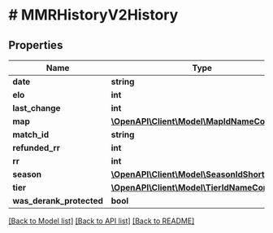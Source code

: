 # # MMRHistoryV2History

## Properties

Name | Type | Description | Notes
------------ | ------------- | ------------- | -------------
**date** | **string** |  |
**elo** | **int** |  |
**last_change** | **int** |  |
**map** | [**\OpenAPI\Client\Model\MapIdNameCombo**](MapIdNameCombo.md) |  |
**match_id** | **string** |  |
**refunded_rr** | **int** |  |
**rr** | **int** |  |
**season** | [**\OpenAPI\Client\Model\SeasonIdShortCombo**](SeasonIdShortCombo.md) |  |
**tier** | [**\OpenAPI\Client\Model\TierIdNameCombo**](TierIdNameCombo.md) |  |
**was_derank_protected** | **bool** |  |

[[Back to Model list]](../../README.md#models) [[Back to API list]](../../README.md#endpoints) [[Back to README]](../../README.md)
